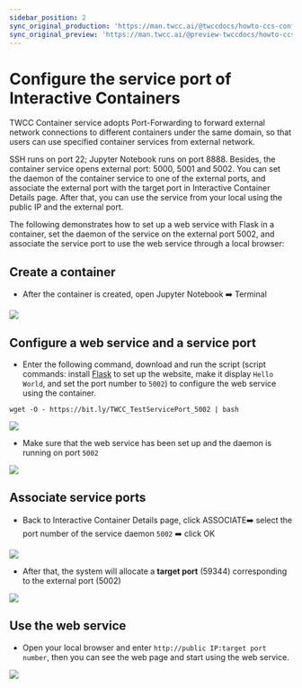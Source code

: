 ```yaml
---
sidebar_position: 2
sync_original_production: 'https://man.twcc.ai/@twccdocs/howto-ccs-config-service-port-en'
sync_original_preview: 'https://man.twcc.ai/@preview-twccdocs/howto-ccs-config-service-port-en'
---
```


# Configure the service port of Interactive Containers

TWCC Container service adopts Port-Forwarding to forward external network connections to different containers under the same domain, so that users can use specified container services from external network.

SSH runs on port 22; Jupyter Notebook runs on port 8888. Besides, the container service opens external port: 5000, 5001 and 5002. You can set the daemon of the container service to one of the external ports, and associate the external port with the target port in Interactive Container Details page. After that, you can use the service from your local using the public IP and the external port.

The following demonstrates how to set up a web service with Flask in a container, set the daemon of the service on the external port 5002, and associate the service port to use the web service through a local browser:

## Create a container

- After the container is created, open Jupyter Notebook :arrow_right: Terminal

![](https://i.imgur.com/UQ7iUxF.png)


## Configure a web service and a service port

- Enter the following command, download and run the script (script commands: install [Flask](https://flask.palletsprojects.com/en/1.1.x/) to set up the website, make it display `Hello World`, and set the port number to `5002`) to configure the web service using the container.
```bash=
wget -O - https://bit.ly/TWCC_TestServicePort_5002 | bash
```
![](https://i.imgur.com/TCStO51.png)
        
- Make sure that the web service has been set up and the daemon is running on port `5002`
        
![](https://i.imgur.com/XKvEMYX.png)

## Associate service ports
        
- Back to Interactive Container Details page, click ASSOCIATE:arrow_right: select the port number of the service daemon `5002` :arrow_right: click OK
        
![](https://i.imgur.com/jmisBIH.png)

        
- After that, the system will allocate a **target port** (59344) corresponding to the external port (5002)
        
![](https://cos.twcc.ai/SYS-MANUAL/uploads/upload_d916b86e079a007d7b2e51a925db2ad5.png)


## Use the web service
        
- Open your local browser and enter `http://public IP:target port number`, then you can see the web page and start using the web service.

![](https://i.imgur.com/Za4GoFg.png)